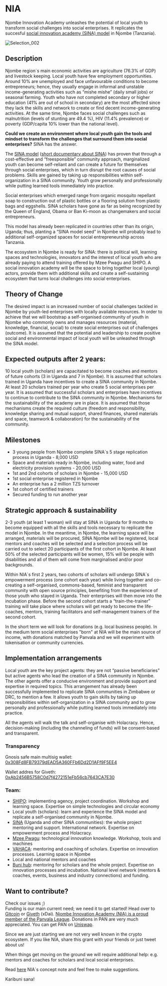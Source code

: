 # NIA
Njombe Innovation Academy unleashes the potential of local youth to transform social challenges into social enterprises. It replicates the succesful [social innovation academy (SINA) model](https://socialinnovationacademy.org/our-model/) in Njombe (Tanzania).

![Selection_002](https://user-images.githubusercontent.com/24914615/122033004-cfed5680-cdd8-11eb-891d-c1a4008580e3.png)

## Description
Njombe region´s main economic activities are agriculture (76.3% of GDP) and livestock keeping. Local youth have few employment opportunities. Around 10% are unemployed and face unfavourable conditions to become entrepreneurs; hence, they usually engage in informal and unstable income-generating activities such as “mishe mishe” (daily small jobs) or seasonal farming. Youth who have not completed secondary or higher education (41% are out of school in secondary) are the most affected since they lack the skills and network to create or find decent income-generating activities. At the same time, Njombe faces social challenges such as malnutrition (levels of stunting are 49.4 %), HIV (11.4% prevalence) or poverty (GDP/capita 10% lower than the national level).

**Could we create an environment where local youth gain the tools and mindset to transform the challenges that surround them into social enterprises?** SINA has the answer.

The [SINA model](https://socialinnovationacademy.org/our-model/) ([short documentary about SINA](https://www.youtube.com/watch?v=KOEXSSZT3sI)) has proven that through a cost-effective and “freesponsible” community approach, marginalized youth can become self-reliant and can create a future for themselves through social enterprises, which in turn disrupt the root causes of social problems. Skills are gained by taking up responsibilities within self-organization in a SINA community. Youth grow personally and professionally while putting learned tools immediately into practice.

Social enterprises which emerged range from organic mosquito repellant soap to construction out of plastic bottles or a flooring solution from plastic bags and eggshells. SINA scholars have gone as far as being recognized by the Queen of England, Obama or Ban Ki-moon as changemakers and social entrepreneurs.

This model has already been replicated in countries other than its origin, Uganda; thus, planting a “SINA model seed” in Njombe will probably lead to additional self-organized spaces for social entrepreneurship across Tanzania.

The ecosystem in Njombe is ready for SINA: there is political will, learning spaces and technologies, innovators and the interest of local youth who are already paying to attend training offered by Mzee Pwagu and SHIPO. A social innovation academy will be the space to bring together local (young) actors, provide them with additional skills and create a self-sustaining ecosystem that turns local challenges into social enterprises.  

## Theory of Change
The desired impact is an increased number of social challenges tackled in Njombe by youth-led enterprises with locally available resources. In order to achieve that we will bootstrap a self-organised community of youth in Njombe who commonly owns and manages resources (material, knowledge, financial, social) to create social enterprises out of challenges (outcome). It is assumed that the potential and leadership to create positive social and environmental impact of local youth will be unleashed through the SINA model. 

## Expected outputs after 2 years:
10 local youth (scholars) are capacitated to become coaches and mentors of future cohorts (3 in Uganda and 7 in Njombe). It is assumed that scholars trained in Uganda have incentives to create a SINA community in Njombe.
At least 20 scholars trained per year who create 5 social enterprises per year. It is assumed that successful scholars and enterprises have incentives to continue to contribute to the SINA community in Njombe.
Mechanisms for the sustainability of the academy are in place. It is assumed that those mechanisms create the required culture (freedom and responsibility, knowledge sharing and mutual support, shared finances, shared materials and space, teamwork & collaboration) for the sustainability of the community.

## Milestones               
- 3 young people from Njombe complete SINA´s 5 stage replication process in Uganda - 8,000 USD
- Space and materials ready in Njombe, including water, food and electricity provision systems - 20,000 USD
- 1st and 2nd cohorts of scholars in Njombe - 15,000 USD
- 1st social enterprise registered in Njombe
- An enterprise has a 2 million TZS turnover
- 1st cohort of certified trainers
- Secured funding to run another year

## Strategic approach & sustainability

2-3 youth (at least 1 woman) will stay at SINA in Uganda for 9 months to become equipped with all the skills and tools necessary to replicate the model in Njombe. In the meantime, in Njombe, the learning space will be arranged, materials will be procured, SINA Njombe will be registered, local mentors and coaches will be selected and a selection process will be carried out to select 20 participants of the first cohort in Njombe. At least 50% of the selected participants will be women, 15% will be people with disabilities and all of them will come from marginalised and/or poor backgrounds.

Within NIA´s first 2 years, two cohorts of scholars will undergo SINA´s empowerment process (one cohort each year) while living together and co-creating a self-organised, commons-based, feminist and transparent community with open source principles, benefiting from the experience of those youth who stayed in Uganda. Their enterprises will then move into the incubation phase. Before the second cohort starts a “train-the-trainer” training will take place where scholars will get ready to become the life-coaches, mentors, training facilitators and self-management trainers of the second cohort.

In the short term we will look for donations (e.g. local business people). In the medium term social enterprises "born" at NIA will be the main source of income, with donations matched by Panvala and we will experiment with tokenisation or community currencies.

## Implementation arrangements
Local youth are the key project agents: they are not “passive beneficiaries” but active agents who lead the creation of a SINA community in Njombe. The other agents offer a conducive environment and provide support and expertise in required topics. This arrangement has already been successfully implemented to replicate SINA communities in Zimbabwe or DRC, to mention a few. It allows youth to gain skills by taking up responsibilities within self-organization in a SINA community and to grow personally and professionally while putting learned tools immediately into practice.

All the agents will walk the talk and self-organise with Holacracy. Hence, decision-making (including the channeling of funds) will be consent-based and transparent. 

### Transparency 
Gnosis safe main multisig wallet: [0x308Fd8FB79379dEAD5A360FFb6Dd2D1AFf9F5EE4](https://etherscan.io/address/0x308Fd8FB79379dEAD5A360FFb6Dd2D1AFf9F5EE4)

Wallet addres for Giveth: [0xAb2456B5758C0d7f4272151eFb56cb7643CA7E30](https://etherscan.io/address/0xAb2456B5758C0d7f4272151eFb56cb7643CA7E30)

### Team:
- [SHIPO](http://shipo.or.tz/): implementing agency, project coordination. Workshop and learning space. Expertise on simple technologies and circular economy 
- Local youth (scholars): learn and experience the SINA model and replicate a self-organised community in Njombe. 
- [SINA](https://socialinnovationacademy.org/) (Uganda and other SINA communities): the whole project mentoring and support. International network. Expertise on empowerment process and Holacracy. 
- [Mzee Pwagu](https://michuzijr.blogspot.com/2019/06/rais-dktjohn-pombe-magufuli-akutana-na.html): technological innovation knowledge. Workshop, tools and machines
- [VAHACA](https://docs.google.com/document/d/1ce2Q_zL2-FUjNLwnkjllweIWA-VaSymQQJddIt7uYBU/edit): mentoring and coaching of scholars. Expertise on innovation processes. Learning space in Njombe
- Local and national mentors and coaches 
- [Buni hub](https://bunihub.or.tz/): mentoring for scholars and the whole project. Expertise on innovation processes and incubation. National level network (mentors & coaches, events, business and industry connections) and funding.

## Want to contribute? 
Check our issues ;)  
Funding is our main current need; we need it to get started! Head over to [Gitcoin](https://gitcoin.co/grants/2687/njombe-innovation-academy-panvala-league) or [Giveth](https://giveth.io/project/Njombe-Innovation-Academy-1) (xDai). 
[Njombe Innovation Academy (NIA) is a proud member of the Panvala League](https://panvala.com/njombe-innovation-academy/). Donations in PAN are very much appreciated. You can get PAN on [Uniswap](https://app.uniswap.org/#/swap?outputCurrency=0xd56dac73a4d6766464b38ec6d91eb45ce7457c44).

Since we are just starting we are not very well known in the crypto ecosystem. If you like NIA, share this grant with your friends or just tweet about us! 

When things get moving on the ground we will require additional help: e.g. mentors and coaches for scholars and local social enterprises.    

Read [here](https://drive.google.com/file/d/1jlRqhUpR1JjiFldHqaLJnz1EfhvtITOJ/view?usp=sharing) NIA´s concept note and feel free to make suggestions.

Karibuni sana!
